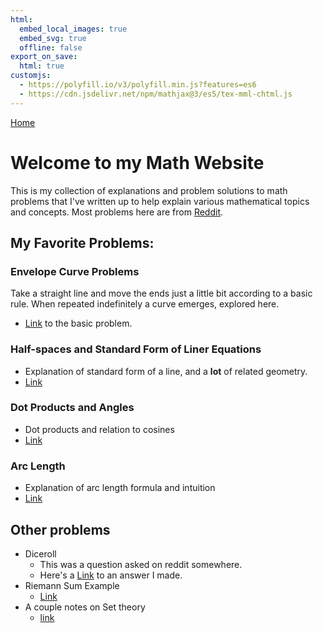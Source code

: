 ```yaml
---
html:
  embed_local_images: true
  embed_svg: true
  offline: false
export_on_save:
  html: true
customjs:
  - https://polyfill.io/v3/polyfill.min.js?features=es6
  - https://cdn.jsdelivr.net/npm/mathjax@3/es5/tex-mml-chtml.js
---
```


[Home](/index.html)


# Welcome to my Math Website
This is my collection of explanations and problem solutions to math problems
that I've written up to help explain various mathematical topics and concepts.
Most problems here are from [Reddit](https://www.reddit.com/).

## My Favorite Problems:

### Envelope Curve Problems
Take a straight line and move the ends just a little bit according to a basic rule.
When repeated indefinitely a curve emerges, explored here.
* [Link](envelope/curve.html) to the basic problem.

### Half-spaces and Standard Form of Liner Equations
* Explanation of standard form of a line, and a **lot** of related geometry.
* [Link](halfspace-3-4-24/halfspace.html)

### Dot Products and Angles
* Dot products and relation to cosines
* [Link](dot-product-vs-cosine/dot-product-vs-cosine.html)

### Arc Length
* Explanation of arc length formula and intuition
* [Link](arclength/arclength.html)

## Other problems
* Diceroll
  * This was a question asked on reddit somewhere.
  * Here's a [Link](diceroll/diceroll.html) to an answer I made.
* Riemann Sum Example
  * [Link](riemann-rsum/rsum.html)
* A couple notes on Set theory 
  * [link](set-theory/some-tricks.html)


